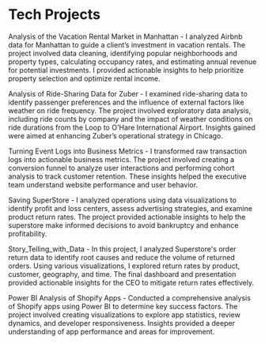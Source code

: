 # Tech Projects
Analysis of the Vacation Rental Market in Manhattan - I analyzed Airbnb data for Manhattan to guide a client’s investment in vacation rentals. The project involved data cleaning, identifying popular neighborhoods and property types, calculating occupancy rates, and estimating annual revenue for potential investments. I provided actionable insights to help prioritize property selection and optimize rental income.

Analysis of Ride-Sharing Data for Zuber - I examined ride-sharing data to identify passenger preferences and the influence of external factors like weather on ride frequency. The project involved exploratory data analysis, including ride counts by company and the impact of weather conditions on ride durations from the Loop to O'Hare International Airport. Insights gained were aimed at enhancing Zuber’s operational strategy in Chicago.

Turning Event Logs into Business Metrics - I transformed raw transaction logs into actionable business metrics. The project involved creating a conversion funnel to analyze user interactions and performing cohort analysis to track customer retention. These insights helped the executive team understand website performance and user behavior.

Saving SuperStore - I analyzed operations using data visualizations to identify profit and loss centers, assess advertising strategies, and examine product return rates. The project provided actionable insights to help the superstore make informed decisions to avoid bankruptcy and enhance profitability.

Story_Telling_with_Data - In this project, I analyzed Superstore's order return data to identify root causes and reduce the volume of returned orders. Using various visualizations, I explored return rates by product, customer, geography, and time. The final dashboard and presentation provided actionable insights for the CEO to mitigate return rates effectively.

Power BI Analysis of Shopify Apps - Conducted a comprehensive analysis of Shopify apps using Power BI to determine key success factors. The project involved creating visualizations to explore app statistics, review dynamics, and developer responsiveness. Insights provided a deeper understanding of app performance and areas for improvement.
